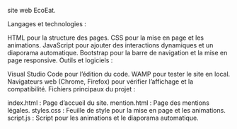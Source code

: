 site web EcoEat.

Langages et technologies :

HTML pour la structure des pages.
CSS pour la mise en page et les animations.
JavaScript pour ajouter des interactions dynamiques et un diaporama automatique.
Bootstrap pour la barre de navigation et la mise en page responsive.
Outils et logiciels :

Visual Studio Code pour l’édition du code.
WAMP pour tester le site en local.
Navigateurs web (Chrome, Firefox) pour vérifier l’affichage et la compatibilité.
Fichiers principaux du projet :

index.html : Page d’accueil du site.
mention.html : Page des mentions légales.
styles.css : Feuille de style pour la mise en page et les animations.
script.js : Script pour les animations et le diaporama automatique.

